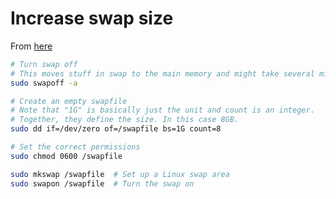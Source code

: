 # Increase swap size

From [here](https://askubuntu.com/questions/178712/how-to-increase-swap-space)

```bash
# Turn swap off
# This moves stuff in swap to the main memory and might take several minutes
sudo swapoff -a

# Create an empty swapfile
# Note that "1G" is basically just the unit and count is an integer.
# Together, they define the size. In this case 8GB.
sudo dd if=/dev/zero of=/swapfile bs=1G count=8

# Set the correct permissions
sudo chmod 0600 /swapfile

sudo mkswap /swapfile  # Set up a Linux swap area
sudo swapon /swapfile  # Turn the swap on
```